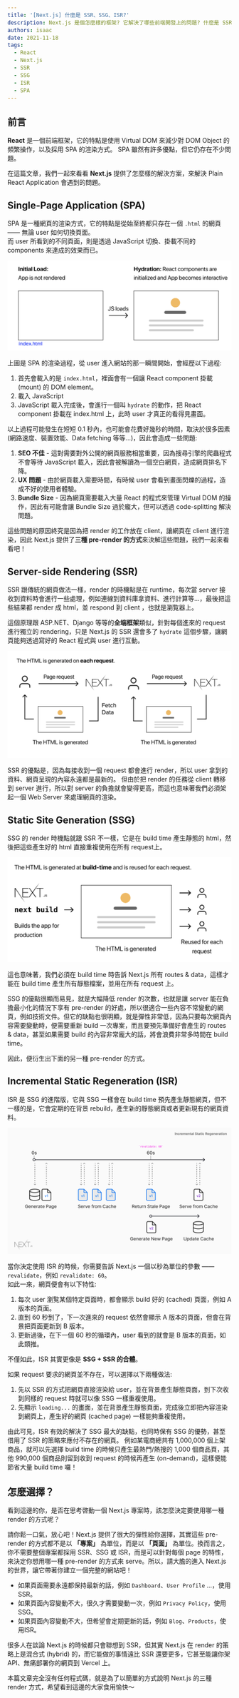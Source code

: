 ```yaml
---
title: '[Next.js] 什麼是 SSR、SSG、ISR?'
description: Next.js 是個怎麼樣的框架? 它解決了哪些前端開發上的問題? 什麼是 SSR、SSG、ISR? 本篇文章帶你一探究竟！
authors: isaac
date: 2021-11-18
tags:
  - React
  - Next.js
  - SSR
  - SSG
  - ISR
  - SPA
---
```


## 前言
**React** 是一個前端框架，它的特點是使用 Virtual DOM 來減少對 DOM Object 的頻繁操作，以及採用 SPA 的渲染方式。
SPA 雖然有許多優點，但它仍存在不少問題。

在這篇文章，我們一起來看看 **Next.js** 提供了怎麼樣的解決方案，來解決 Plain React Application 會遇到的問題。

## Single-Page Application (SPA)
SPA 是一種網頁的渲染方式，它的特點是從始至終都只存在一個 `.html` 的網頁 —— 無論 user 如何切換頁面。  
而 user 所看到的不同頁面，則是透過 JavaScript 切換、掛載不同的 components 來達成的效果而已。

<!--truncate-->

![The rendering process of a single-page application](./spa.png)

上圖是 SPA 的渲染過程，從 user 進入網站的那一瞬間開始，會經歷以下過程:
1. 首先會載入的是 `index.html`，裡面會有一個讓 React component 掛載 (mount) 的 DOM element。
2. 載入 JavaScript
3. JavaScript 載入完成後，會進行一個叫 `hydrate` 的動作，把 React component 掛載在 index.html 上，此時 user 才真正的看得見畫面。

以上過程可能發生在短短 0.1 秒內，也可能會花費好幾秒的時間，取決於很多因素 (網路速度、裝置效能、Data fetching 等等...)，因此會造成一些問題:
1. **SEO 不佳** - 這對需要對外公開的網頁服務相當重要，因為搜尋引擎的爬蟲程式不會等待 JavaScript 載入，因此會被解讀為一個空白網頁，造成網頁排名下降。
2. **UX 問題** - 由於網頁載入需要時間，有時候 user 會看到畫面閃爍的過程，造成不好的使用者體驗。
3. **Bundle Size** - 因為網頁需要載入大量 React 的程式來管理 Virtual DOM 的操作，因此有可能會讓 Bundle Size 過於龐大，但可以透過 code-splitting 解決問題。

這些問題的原因終究是因為把 render 的工作放在 client，讓網頁在 client 進行渲染，因此 Next.js 提供了**三種 pre-render 的方式**來決解這些問題，我們一起來看看吧！

## Server-side Rendering (SSR)
SSR 跟傳統的網頁做法一樣，render 的時機點是在 runtime，每次當 server 接收到資料時會進行一些處理，例如連線到資料庫拿資料、進行計算等...，最後把這些結果都 render 成 html，並 respond 到 client ，也就是瀏覧器上。  

這個原理跟 ASP.NET、Django 等等的**全端框架**類似，針對每個進來的 request 進行獨立的 rendering，只是 Next.js 的 SSR 還會多了 `hydrate` 這個步驟，讓網頁能夠透過寫好的 React 程式與 user 進行互動。

![The rendering process of Server-side Rendering.](./ssr.png)

SSR 的優點是，因為每接收到一個 request 都會進行 render，所以 user 拿到的資料、網頁呈現的內容永遠都是最新的。
但由於把 render 的任務從 client 轉移到 server 進行，所以對 server 的負擔就會變得更高，而這也意味著我們必須架起一個 Web Server 來處理網頁的渲染。

## Static Site Generation (SSG)
SSG 的 render 時機點就跟 SSR 不一樣，它是在 build time 產生靜態的 html，然後把這些產生好的 html 直接重複使用在所有 request上。

![The rendering process of Static Site Generation.](./ssg.png)

這也意味著，我們必須在 build time 時告訴 Next.js 所有 routes & data，這樣才能在 build time 產生所有靜態檔案，並用在所有 request 上。

SSG 的優點很顯而易見，就是大幅降低 render 的次數，也就是讓 server 能在負擔最小化的情況下享有 pre-render 的好處，所以很適合一些內容不常變動的網頁，例如技術文件。但它的缺點也很明顯，就是彈性非常低，因為只要每次網頁內容需要變動時，便需要重新 build 一次專案，而且要預先準備好會產生的 routes & data，甚至如果需要 build 的內容非常龐大的話，將會浪費非常多時間在 build time。

因此，便衍生出下面的另一種 pre-render 的方式。

## Incremental Static Regeneration (ISR)
ISR 是 SSG 的進階版，它與 SSG 一樣會在 build time 預先產生靜態網頁，但不一樣的是，它會定期的在背景 rebuild，產生新的靜態網頁或者更新現有的網頁資料。

![The rendering process of Incremental Site Regeneration.](./isr.png)

當你決定使用 ISR 的時候，你需要告訴 Next.js 一個以秒為單位的參數 —— `revalidate`，例如 `revalidate: 60`。  
如此一來，網頁便會有以下特性:
1. 每次 user 瀏覧某個特定頁面時，都會顯示 build 好的 (cached) 頁面，例如 A 版本的頁面。
2. 直到 60 秒到了，下一次進來的 request 依然會顯示 A 版本的頁面，但會在背景把頁面更新到 B 版本。
3. 更新過後，在下一個 60 秒的循環內，user 看到的就會是 B 版本的頁面，如此類推。

不僅如此，ISR 其實更像是 **SSG + SSR 的合體**。

如果 request 要求的網頁並不存在，可以選擇以下兩種做法:
1. 先以 SSR 的方式把網頁直接渲染給 user，並在背景產生靜態頁面，到下次收到同樣的 request 時就可以像 SSG 一樣重複使用。
2. 先顯示 `loading...` 的畫面，並在背景產生靜態頁面，完成後立即把內容渲染到網頁上，產生好的網頁 (cached page) 一樣能夠重複使用。

由此可見，ISR 有效的解決了 SSG 最大的缺點，也同時保有 SSG 的優勢，甚至借用了 SSR 的策略來應付不存在的網頁。
例如某電商總共有 1,000,000 個上架商品，就可以先選擇 build time 的時候只產生最熱門/熱搜的 1,000 個商品頁，其他 990,000 個商品則留到收到 request 的時候再產生 (on-demand)，這樣便能節省大量 build time 囉！

## 怎麼選擇？
看到這邊的你，是否在思考啓動一個 Next.js 專案時，該怎麼決定要使用哪一種 render 的方式呢？

請你鬆一口氣，放心吧！Next.js 提供了很大的彈性給你選擇，其實這些 pre-render 的方式都不是以 **「專案」** 為單位，而是以 **「頁面」** 為單位。換而言之，你不需要整個專案都採用 SSR、SSG 或 ISR，而是可以針對每個 page 的特性，來決定你想用哪一種 pre-render 的方式來 serve。所以，請大膽的進入 Next.js 的世界，讓它帶著你建立一個完整的網站吧！

* 如果頁面需要永遠都保持最新的話，例如 `Dashboard`、`User Profile` ...，使用 SSR。
* 如果頁面內容變動不大，很久才需要變動一次，例如 `Privacy Policy`，使用 SSG。
* 如果頁面內容變動不大，但希望會定期更新的話，例如 `Blog`、`Products`，使用ISR。

很多人在談論 Next.js 的時候都只會聯想到 SSR，但其實 Next.js 在 render 的策略上是混合式 (hybrid) 的，而它能做的事情遠比 SSR 還要更多，它甚至能讓你架 API、無痛部署你的網頁到 Vercel 上。

本篇文章完全沒有任何程式碼，就是為了以簡單的方式說明 Next.js 的三種 render 方式，希望看到這邊的大家食用愉快～